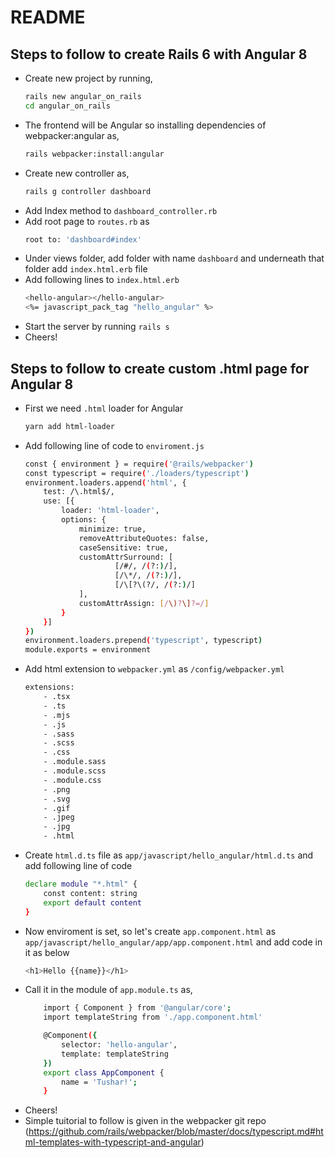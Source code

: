 # README

## Steps to follow to create Rails 6 with Angular 8
*   Create new project by running,
    ```sh
    rails new angular_on_rails
    cd angular_on_rails
*   The frontend will be Angular so installing dependencies of webpacker:angular as,
    ```sh
    rails webpacker:install:angular
    ```
*   Create new controller as,
    ```sh
    rails g controller dashboard
    ```
*   Add Index method to `dashboard_controller.rb`
*   Add root page to `routes.rb` as
    ```sh
    root to: 'dashboard#index'
    ```
*   Under views folder, add folder with name `dashboard` and underneath that folder add `index.html.erb` file
*   Add following lines to `index.html.erb`
    ```sh
    <hello-angular></hello-angular>
    <%= javascript_pack_tag "hello_angular" %>
    ```
*   Start the server by running `rails s`
*	Cheers!

## Steps to follow to create custom .html page for Angular 8
*	First we need `.html` loader for Angular
	```sh
	yarn add html-loader
	```
*   Add following line of code to `enviroment.js`
    ```sh
    const { environment } = require('@rails/webpacker')
    const typescript = require('./loaders/typescript')
    environment.loaders.append('html', {
		test: /\.html$/,
		use: [{
			loader: 'html-loader',
			options: {
				minimize: true,
				removeAttributeQuotes: false,
				caseSensitive: true,
				customAttrSurround: [
						[/#/, /(?:)/],
						[/\*/, /(?:)/],
						[/\[?\(?/, /(?:)/]
				],
				customAttrAssign: [/\)?\]?=/]
			}
		}]
    })
    environment.loaders.prepend('typescript', typescript)
    module.exports = environment
    ```
*	Add html extension to `webpacker.yml` as `/config/webpacker.yml`
	```sh
	extensions:
		- .tsx
		- .ts
		- .mjs
		- .js
		- .sass
		- .scss
		- .css
		- .module.sass
		- .module.scss
		- .module.css
		- .png
		- .svg
		- .gif
		- .jpeg
		- .jpg
		- .html
	```
*	Create `html.d.ts` file as `app/javascript/hello_angular/html.d.ts` and add following line of code
	```sh
	declare module "*.html" {
		const content: string
		export default content
	}
	```
*	Now enviroment is set, so let's create `app.component.html` as `app/javascript/hello_angular/app/app.component.html` and add code in it as below
	```sh
	<h1>Hello {{name}}</h1>
	```
*	Call it in the module of `app.module.ts` as,
	```sh
		import { Component } from '@angular/core';
		import templateString from './app.component.html'

		@Component({
			selector: 'hello-angular',
			template: templateString
		})
		export class AppComponent {
			name = 'Tushar!';
		}
	```
*	Cheers!
*   Simple tuitorial to follow is given in the webpacker git repo (https://github.com/rails/webpacker/blob/master/docs/typescript.md#html-templates-with-typescript-and-angular)

